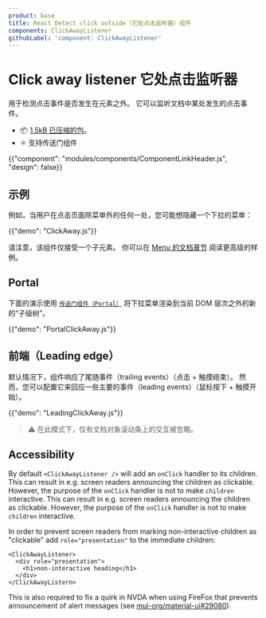 ```yaml
---
product: base
title: React Detect click outside（它处点击监听器）组件
components: ClickAwayListener
githubLabel: 'component: ClickAwayListener'
---
```


# Click away listener 它处点击监听器

<p class="description">用于检测点击事件是否发生在元素之外。 它可以监听文档中某处发生的点击事件。</p>

- 📦 [1.5kB 已压缩的包](/size-snapshot/)。
- ⚛️ 支持传送门组件

{{"component": "modules/components/ComponentLinkHeader.js", "design": false}}

## 示例

例如，当用户在点击页面除菜单外的任何一处，您可能想隐藏一个下拉的菜单：

{{"demo": "ClickAway.js"}}

请注意，该组件仅接受一个子元素。 你可以在 [Menu 的文档章节](/material-ui/react-menu/#menulist-composition) 阅读更高级的样例。

## Portal

下面的演示使用 [`传送门组件（Portal）`](/material-ui/react-portal/) 将下拉菜单渲染到当前 DOM 层次之外的新的“子级树”。

{{"demo": "PortalClickAway.js"}}

## 前端（Leading edge）

默认情况下，组件响应了尾随事件（trailing events）（点击 + 触摸结束）。 然而，您可以配置它来回应一些主要的事件（leading events）（鼠标按下 + 触摸开始）。

{{"demo": "LeadingClickAway.js"}}

> ⚠️ 在此模式下，仅有文档对象滚动条上的交互被忽略。

## Accessibility

By default `<ClickAwayListener />` will add an `onClick` handler to its children. This can result in e.g. screen readers announcing the children as clickable. However, the purpose of the `onClick` handler is not to make `children` interactive. This can result in e.g. screen readers announcing the children as clickable. However, the purpose of the `onClick` handler is not to make `children` interactive.

In order to prevent screen readers from marking non-interactive children as "clickable" add `role="presentation"` to the immediate children:

```tsx
<ClickAwayListener>
  <div role="presentation">
    <h1>non-interactive heading</h1>
  </div>
</ClickAwayListern>
```

This is also required to fix a quirk in NVDA when using FireFox that prevents announcement of alert messages (see [mui-org/material-ui#29080](https://github.com/mui-org/material-ui/issues/29080)).
